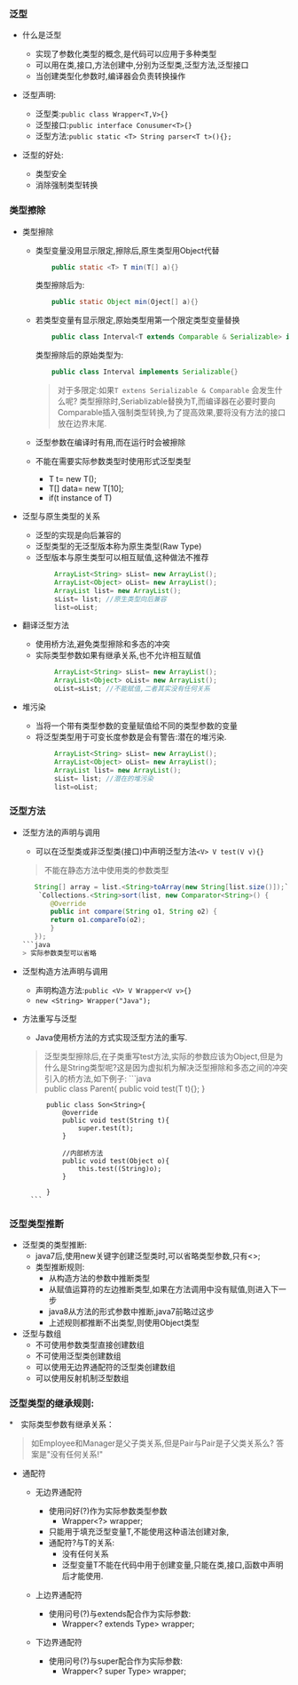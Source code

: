 ### 泛型
* 什么是泛型
	* 实现了参数化类型的概念,是代码可以应用于多种类型
	* 可以用在类,接口,方法创建中,分别为泛型类,泛型方法,泛型接口
	* 当创建类型化参数时,编译器会负责转换操作
* 泛型声明:
	* 泛型类:`public class Wrapper<T,V>{}`
	* 泛型接口:`public interface Conusumer<T>{}`
	* 泛型方法:`public static <T> String parser<T t>(){};`

* 泛型的好处:
	* 类型安全
	* 消除强制类型转换

	
### 类型擦除
* 类型擦除
	* 类型变量没用显示限定,擦除后,原生类型用Object代替
		```java		
			public static <T> T min(T[] a){} 
		```
		
		类型擦除后为:
		```java
			public static Object min(Oject[] a){}
		```
	* 若类型变量有显示限定,原始类型用第一个限定类型变量替换
		```java
			public class Interval<T extends Comparable & Serializable> implements Serializable{}
		```
		
		 类型擦除后的原始类型为:
	 	```java 
			public class Interval implements Serializable{}
		```
	  	
		> 对于多限定:如果`T extens Serializable & Comparable` 会发生什么呢?
		类型擦除时,Seriablizable替换为T,而编译器在必要时要向Comparable插入强制类型转换,为了提高效果,要将没有方法的接口放在边界末尾.
		
	* 泛型参数在编译时有用,而在运行时会被擦除
	* 不能在需要实际参数类型时使用形式泛型类型
		* T t= new T();
		* T[] data= new T[10];
		* if(t instance of T)

* 泛型与原生类型的关系
	* 泛型的实现是向后兼容的
	* 泛型类型的无泛型版本称为原生类型(Raw Type)
	* 泛型版本与原生类型可以相互赋值,这种做法不推荐
	```java			
			ArrayList<String> sList= new ArrayList();
			ArrayList<Object> oList= new ArrayList();
			ArrayList list= new ArrayList();
			sList= list; //原生类型向后兼容
			list=oList;
	```


* 翻译泛型方法
	* 使用桥方法,避免类型擦除和多态的冲突
	* 实际类型参数如果有继承关系,也不允许相互赋值
	```java	
			ArrayList<String> sList= new ArrayList();
			ArrayList<Object> oList= new ArrayList();
			oList=sList; //不能赋值,二者其实没有任何关系
	```
* 堆污染
	* 当将一个带有类型参数的变量赋值给不同的类型参数的变量
	* 将泛型类型用于可变长度参数是会有警告:潜在的堆污染.
	```java	
			ArrayList<String> sList= new ArrayList();
			ArrayList<Object> oList= new ArrayList();
			ArrayList list= new ArrayList();
			sList= list; //潜在的堆污染
			list=oList;
	```
### 泛型方法
* 泛型方法的声明与调用
	* 可以在泛型类或非泛型类(接口)中声明泛型方法`<V> V test(V v){}`
	> 不能在静态方法中使用类的参数类型
	 ```java
	 	String[] array = list.<String>toArray(new String[list.size()]);`
		 `Collections.<String>sort(list, new Comparator<String>() {
		    @Override
		    public int compare(String o1, String o2) {
			return o1.compareTo(o2);
		    }
		});
	```java	
	> 实际参数类型可以省略
	
* 泛型构造方法声明与调用
	* 声明构造方法:`public <V> V Wrapper<V v>{}`
	* `new <String> Wrapper("Java");`
* 方法重写与泛型
	* Java使用桥方法的方式实现泛型方法的重写.
	> 泛型类型擦除后,在子类重写test方法,实际的参数应该为Object,但是为什么是String类型呢?这是因为虚拟机为解决泛型擦除和多态之间的冲突引入的桥方法,如下例子:
		```java			
			public class Parent<T>{
				public void test(T t){};
			}

			public class Son<String>{
				@override
				public void test(String t){
					super.test(t);
				}
				
				//内部桥方法
				public void test(Object o){
					this.test((String)o);
				}
						
			}
		```
		
### 泛型类型推断
* 泛型类的类型推断:
	* java7后,使用new关键字创建泛型类时,可以省略类型参数,只有<>;
	* 类型推断规则:
		* 从构造方法的参数中推断类型
		* 从赋值运算符的左边推断类型,如果在方法调用中没有赋值,则进入下一步
		* java8从方法的形式参数中推断,java7前略过这步
		* 上述规则都推断不出类型,则使用Object类型
* 泛型与数组
	* 不可使用参数类型直接创建数组
	* 不可使用泛型类创建数组
	* 可以使用无边界通配符的泛型类创建数组
	* 可以使用反射机制泛型数组

### 泛型类型的继承规则:
*　实际类型参数有继承关系：
> 如Employee和Manager是父子类关系,但是Pair<Manager>与Pair<Employee>是子父类关系么? 答案是"没有任何关系!"

* 通配符
	* 无边界通配符
		* 使用问好(?)作为实际参数类型参数
			* Wrapper<?> wrapper;
		* 只能用于填充泛型变量T,不能使用这种语法创建对象,
		* 通配符?与T的关系:
			* 没有任何关系
			* 泛型变量T不能在代码中用于创建变量,只能在类,接口,函数中声明后才能使用.
	
	* 上边界通配符
		* 使用问号(?)与extends配合作为实际参数:
			* Wrapper<? extends Type> wrapper;
	* 下边界通配符
		* 使用问号(?)与super配合作为实际参数:
			* Wrapper<? super Type> wrapper;
